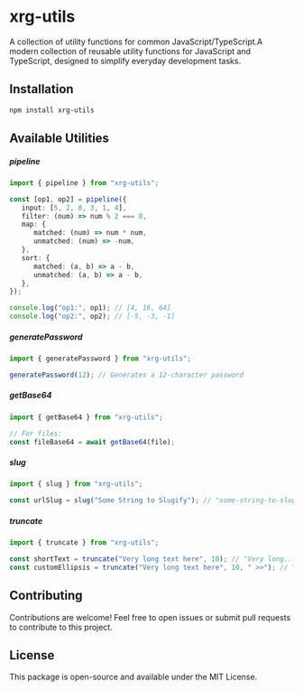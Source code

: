 # xrg-utils

A collection of utility functions for common JavaScript/TypeScript.A modern collection of reusable utility functions for JavaScript and TypeScript, designed to simplify everyday development tasks.

## Installation

```bash
npm install xrg-utils
```

## Available Utilities

##### pipeline

```typescript
import { pipeline } from "xrg-utils";

const [op1, op2] = pipeline({
   input: [5, 2, 8, 3, 1, 4],
   filter: (num) => num % 2 === 0,
   map: {
      matched: (num) => num * num,
      unmatched: (num) => -num,
   },
   sort: {
      matched: (a, b) => a - b,
      unmatched: (a, b) => a - b,
   },
});

console.log("op1:", op1); // [4, 16, 64]
console.log("op2:", op2); // [-5, -3, -1]
```

##### generatePassword

```typescript
import { generatePassword } from "xrg-utils";

generatePassword(12); // Generates a 12-character password
```

##### getBase64

```typescript
import { getBase64 } from "xrg-utils";

// For files:
const fileBase64 = await getBase64(file);
```

##### slug

```typescript
import { slug } from "xrg-utils";

const urlSlug = slug("Some String to Slugify"); // "some-string-to-slugify"
```

##### truncate

```typescript
import { truncate } from "xrg-utils";

const shortText = truncate("Very long text here", 10); // "Very long..."
const customEllipsis = truncate("Very long text here", 10, " >>"); // "Very long >>"
```

## Contributing

Contributions are welcome! Feel free to open issues or submit pull requests to contribute to this project.

## License

This package is open-source and available under the MIT License.
